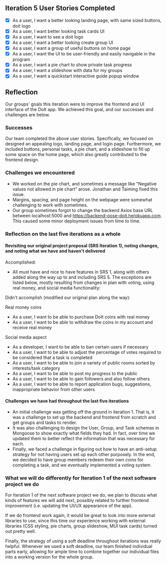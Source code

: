 ## Iteration 5 User Stories Completed
- [x] As a user, I want a better looking landing page, with same sized buttons, doit logo
- [x] As a user, I want better looking task cards UI
- [x] As a user, I want to see a doit logo
- [x] As a user, I want a better looking create group UI
- [x] As a user, I want a group of useful buttons on home page
- [x] As a user, I want the UI to be user-friendly and easily navigable in the program
- [x] As a user, I want a pie chart to show private task progress
- [x] As a user, I want a slideshow with data for my groups
- [x] As a user, I want a quickstart interactive guide popup window

## Reflection

Our groups' goals this iteration were to improve the frontend and UI interface of the DoIt app.
We achieved this goal, and our successes and challenges are below.

### Successes
Our team completed the above user stories.   Specifically, we focused on designed an appealing logo, landing page, and login page. Furthermore, we included buttons, personal tasks, a pie chart, and a slideshow to fill up some space on the home page, which also greatly contributed to the frontend design.

### Challenges we encountered
- We worked on the pie chart, and sometimes a message like "Negative values not allowed in pie chart" arose. Jonathan and Taiming fixed this issue. 
- Margins, spacing, and page height on the webpage were somewhat challenging to work with sometimes.
- Our group sometimes forgot to change the backend Axios base URL between localhost:5000 and https://backend-oose-doit.herokuapp.com. This caused some minor deployment issues from time to time.

### Reflection on the last five iterations as a whole

#### Revisiting our original project proposal (SRS Iteration 1), noting changes, and noting what we have and haven't delivered

Accomplished:
- All must have and nice to have features in SRS 1, along with others added along the way up to and including SRS 5. The exceptions are listed below, mostly resulting from changes in plan with voting, using real money, and social media functionality:

Didn't accomplish (modified our original plan along the way): 

Real money coins
- As a user, I want to be able to purchase DoIt coins with real money
- As a user, I want to be able to withdraw the coins in my account and receive real money

Social media aspect
- As a developer, I want to be able to ban certain users if necessary
- As a user, I want to be able to adjust the percentage of votes required to be considered that a task is completed  
- As a user, I want to be able to join a variety of public rooms sorted by interests/task category  
- As a user, I want to be able to post my progress to the public  
- As a user, I want to be able to gain followers and also follow others  
- As a user, I want to be able to report application bugs, suggestions, inappropriate behavior from other users

#### Challenges we have had throughout the last five iterations
- An initial challenge was getting off the ground in iteration 1. That is, it was a challenge to set up the backend and frontend from scratch and get groups and tasks to render.
- It was also challenging to design the User, Group, and Task schemas in Mongoose to show exactly what fields they had. In fact, over time we updated them to better reflect the information that was necessary for each.
- Finally, we faced a challenge in figuring out  how to have an anti-setup strategy for not having users set up each other purposely. In the end, we decided to have group members redeem their own coins for completing a task, and we eventually implemented a voting system.

### What we will do differently for Iteration 1 of the next software project we do
For Iteration 1 of the next software project we do, we plan to discuss what kinds of features we will add next, possibly related to further frontend improvement (i.e. updating the UI/UX appearance of the app).

If we do frontend work again, it would be great to look into more external libraries to use, since this time our experience working with external libraries (CSS styling, pie charts, group slideshow, MUI task cards) turned out pretty well.

Finally, the strategy of using a soft deadline throughout iterations was really helpful. Whenever we used a soft deadline, our team finished individual parts early, allowing for ample time to combine together our individual files into a working version for the whole group.